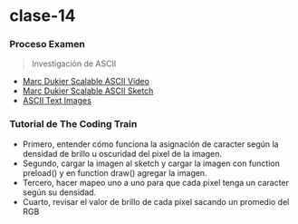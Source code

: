 # clase-14
### Proceso Examen
> Investigación de ASCII
- [Marc Dukier Scalable ASCII Video](https://youtu.be/x0x-tvZJLfw?si=6bdHsgg7OXyctKHs)
- [Marc Dukier Scalable ASCII Sketch](https://editor.p5js.org/marcduiker/sketches/0VmrsB_8O)
- [ASCII Text Images](https://youtu.be/55iwMYv8tGI?si=iMaGy9DTEqQv1VH1)

### Tutorial de The Coding Train
- Primero, entender cómo funciona la asignación de caracter según la densidad de brillo u oscuridad del pixel de la imagen.
- Segundo, cargar la imagen al sketch y cargar la imagen con function preload() y en function draw() agregar la imagen.
- Tercero, hacer mapeo uno a uno para que cada pixel tenga un caracter según su densidad.
- Cuarto, revisar el valor de brillo de cada pixel sacando un promedio del RGB
